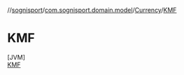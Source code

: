 //[sognisport](../../../../index.md)/[com.sognisport.domain.model](../../index.md)/[Currency](../index.md)/[KMF](index.md)

# KMF

[JVM]\
[KMF](index.md)
